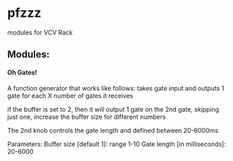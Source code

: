 # pfzzz
modules for VCV Rack

## Modules:
#### Oh Gates!
A function generator that works like follows:
takes gate input
and outputs 1 gate for each X number of gates it receives

if the buffer is set to 2, then it will output 1 gate on the 2nd gate, skipping just one, increase the buffer size for different numbers

The 2nd knob controls the gate length and defined between
20-6000ms

Parameters:
Buffer size [default 1]: range 1-10
Gate length [in milliseconds]: 20-6000
